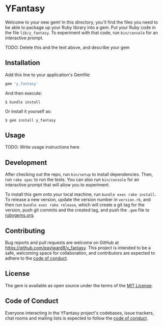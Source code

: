# YFantasy

Welcome to your new gem! In this directory, you'll find the files you need to be able to package up your Ruby library into a gem. Put your Ruby code in the file `lib/y_fantasy`. To experiment with that code, run `bin/console` for an interactive prompt.

TODO: Delete this and the text above, and describe your gem

## Installation

Add this line to your application's Gemfile:

```ruby
gem 'y_fantasy'
```

And then execute:

    $ bundle install

Or install it yourself as:

    $ gem install y_fantasy

## Usage

TODO: Write usage instructions here

## Development

After checking out the repo, run `bin/setup` to install dependencies. Then, run `rake spec` to run the tests. You can also run `bin/console` for an interactive prompt that will allow you to experiment.

To install this gem onto your local machine, run `bundle exec rake install`. To release a new version, update the version number in `version.rb`, and then run `bundle exec rake release`, which will create a git tag for the version, push git commits and the created tag, and push the `.gem` file to [rubygems.org](https://rubygems.org).

## Contributing

Bug reports and pull requests are welcome on GitHub at https://github.com/eaylward8/y_fantasy. This project is intended to be a safe, welcoming space for collaboration, and contributors are expected to adhere to the [code of conduct](https://github.com/eaylward8/y_fantasy/blob/master/CODE_OF_CONDUCT.md).

## License

The gem is available as open source under the terms of the [MIT License](https://opensource.org/licenses/MIT).

## Code of Conduct

Everyone interacting in the YFantasy project's codebases, issue trackers, chat rooms and mailing lists is expected to follow the [code of conduct](https://github.com/eaylward8/y_fantasy/blob/master/CODE_OF_CONDUCT.md).
